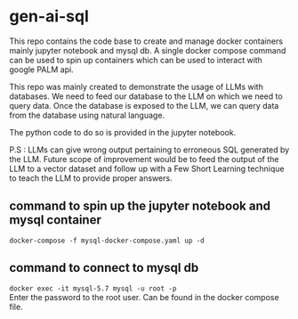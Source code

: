 # gen-ai-sql
This repo contains the code base to create and manage
docker containers mainly jupyter notebook and mysql db. A single 
docker compose command can be used to spin up containers which
can be used to interact with google PALM api.

This repo was mainly created to demonstrate the usage of LLMs with databases. We need to feed our database to the LLM on which we need 
to query data. Once the database is exposed to the LLM, we can query data from the database using 
natural language.

The python code to do so is provided in the jupyter notebook.

P.S : LLMs can give wrong output pertaining to erroneous SQL generated by the LLM.
Future scope of improvement would be to feed the output of the LLM to a vector dataset
and follow up with a Few Short Learning technique to teach the LLM to provide proper answers.

## command to spin up the jupyter notebook and mysql container

<code>docker-compose -f mysql-docker-compose.yaml up -d </code>

## command to connect to mysql db

<code>docker exec -it mysql-5.7 mysql -u root -p  </code> </br>
Enter the password to the root user. Can be found in the docker compose file.